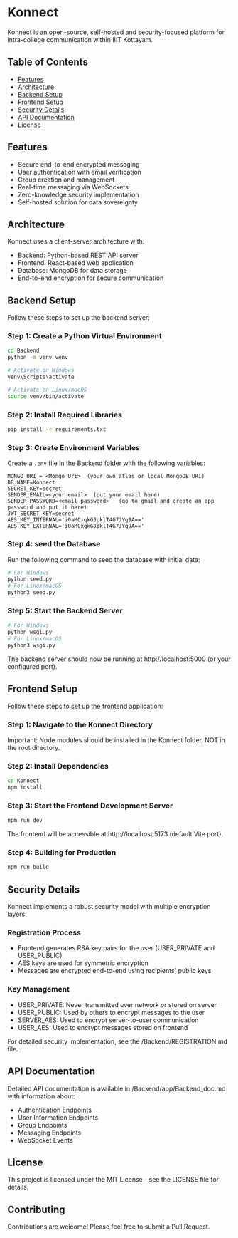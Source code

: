 # Konnect

Konnect is an open-source, self-hosted and security-focused platform for intra-college communication within IIIT Kottayam.

## Table of Contents
- [Features](#features)
- [Architecture](#architecture)
- [Backend Setup](#backend-setup)
- [Frontend Setup](#frontend-setup)
- [Security Details](#security-details)
- [API Documentation](#api-documentation)
- [License](#license)

## Features

- Secure end-to-end encrypted messaging
- User authentication with email verification
- Group creation and management
- Real-time messaging via WebSockets
- Zero-knowledge security implementation
- Self-hosted solution for data sovereignty

## Architecture

Konnect uses a client-server architecture with:
- Backend: Python-based REST API server
- Frontend: React-based web application
- Database: MongoDB for data storage
- End-to-end encryption for secure communication

## Backend Setup

Follow these steps to set up the backend server:

### Step 1: Create a Python Virtual Environment

```bash
cd Backend
python -m venv venv

# Activate on Windows
venv\Scripts\activate

# Activate on Linux/macOS
source venv/bin/activate
```

### Step 2: Install Required Libraries

```bash
pip install -r requirements.txt
```

### Step 3: Create Environment Variables

Create a `.env` file in the Backend folder with the following variables:
```
MONGO_URI = <Mongo Uri>  (your own atlas or local MongoDB URI)
DB_NAME=Konnect
SECRET_KEY=secret
SENDER_EMAIL=<your email>  (put your email here)
SENDER_PASSWORD=<email password>   (go to gmail and create an app password and put it here)
JWT_SECRET_KEY=secret
AES_KEY_INTERNAL='i0aMCxqkGJpklT4G7JYg9A=='
AES_KEY_EXTERNAL='i0aMCxqkGJpklT4G7JYg9A=='
```

### Step 4: seed the Database
Run the following command to seed the database with initial data:

```bash
# For Windows
python seed.py
# For Linux/macOS
python3 seed.py
```


### Step 5: Start the Backend Server

```bash 
# For Windows
python wsgi.py
# For Linux/macOS
python3 wsgi.py
```

The backend server should now be running at http://localhost:5000 (or your configured port).

## Frontend Setup

Follow these steps to set up the frontend application:

### Step 1: Navigate to the Konnect Directory

Important: Node modules should be installed in the Konnect folder, NOT in the root directory.

### Step 2: Install Dependencies

```bash
cd Konnect
npm install
```

### Step 3: Start the Frontend Development Server

```bash
npm run dev
```

The frontend will be accessible at http://localhost:5173 (default Vite port).

### Step 4: Building for Production

```bash
npm run build
```

## Security Details

Konnect implements a robust security model with multiple encryption layers:

### Registration Process

- Frontend generates RSA key pairs for the user (USER_PRIVATE and USER_PUBLIC)
- AES keys are used for symmetric encryption
- Messages are encrypted end-to-end using recipients' public keys

### Key Management

- USER_PRIVATE: Never transmitted over network or stored on server
- USER_PUBLIC: Used by others to encrypt messages to the user
- SERVER_AES: Used to encrypt server-to-user communication
- USER_AES: Used to encrypt messages stored on frontend

For detailed security implementation, see the /Backend/REGISTRATION.md file.

## API Documentation

Detailed API documentation is available in /Backend/app/Backend_doc.md with information about:

- Authentication Endpoints
- User Information Endpoints
- Group Endpoints
- Messaging Endpoints
- WebSocket Events

## License

This project is licensed under the MIT License - see the LICENSE file for details.

## Contributing

Contributions are welcome! Please feel free to submit a Pull Request.